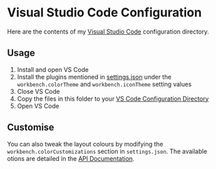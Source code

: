 # Visual Studio Code Configuration

Here are the contents of my [Visual Studio Code](https://code.visualstudio.com/) configuration directory.

## Usage

1. Install and open VS Code
2. Install the plugins mentioned in [settings.json](settings.json) under the `workbench.colorTheme` and `workbench.iconTheme` setting values
3. Close VS Code
4. Copy the files in this folder to your [VS Code Configuration Directory](https://code.visualstudio.com/docs/getstarted/settings#_settings-file-locations)
5. Open VS Code

## Customise

You can also tweak the layout colours by modifying the `workbench.colorCustomizations` section in `settings.json`.
The available otions are detailed in the [API Documentation](https://code.visualstudio.com/api/references/theme-color).
